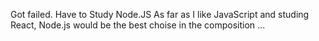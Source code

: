 Got failed. Have to Study Node.JS 
As far as I like JavaScript and studing React, Node.js would be the best choise in the composition ...
